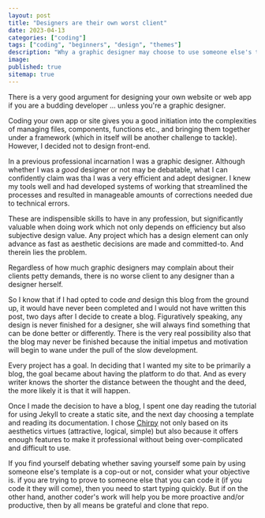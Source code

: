 ```yaml
---
layout: post
title: "Designers are their own worst client"
date: 2023-04-13
categories: ["coding"]
tags: ["coding", "beginners", "design", "themes"]
description: "Why a graphic designer may choose to use someone else's theme design"
image:
published: true
sitemap: true
---
```


There is a very good argument for designing your own website or web app if you are a budding developer ... unless you're a graphic designer.

Coding your own app or site gives you a good initiation into the complexities of managing files, components, functions etc., and bringing them together under a framework (which in itself will be another challenge to tackle). However, I decided not to design front-end.

In a previous professional incarnation I was a graphic designer. Although whether I was a _good_ designer or not may be debatable, what I can confidently claim was tha I was a very efficient and adept designer. I knew my tools well and had developed systems of working that streamlined the processes and resulted in manageable amounts of corrections needed due to technical errors.

These are indispensible skills to have in any profession, but significantly valuable when doing work which not only depends on efficiency but also subjective design value. Any project which has a design element can only advance as fast as aesthetic decisions are made and committed-to. And therein lies the problem.

Regardless of how much graphic designers may complain about their clients petty demands, there is no worse client to any designer than a designer herself.

So I know that if I had opted to code _and_ design this blog from the ground up, it would have never been completed and I would not have written this post, two days after I decide to create a blog. Figuratively speaking, any design is never finished for a designer, she will always find something that can be done better or differently. There is the very real possibility also that the blog may never be finished because the initial impetus and motivation will begin to wane under the pull of the slow development.

Every project has a goal. In deciding that I wanted my site to be primarily a blog, the goal became about having the platform to do that. And as every writer knows the shorter the distance between the thought and the deed, the more likely it is that it will happen.

Once I made the decision to have a blog, I spent one day reading the tutorial for using Jekyll to create a static site, and the next day choosing a template and reading its documentation. I chose [Chirpy](https://chirpy.cotes.page/) not only based on its aesthetics virtues (attractive, logical, simple) but also because it offers enough features to make it professional without being over-complicated and difficult to use.

If you find yourself debating whether saving yourself some pain by using someone else's template is a cop-out or not, consider what your objective is. if you are trying to prove to someone else that you can code it (if you code it they will come), then you need to start typing quickly. But if on the other hand, another coder's work will help you be more proactive and/or productive, then by all means be grateful and clone that repo.
